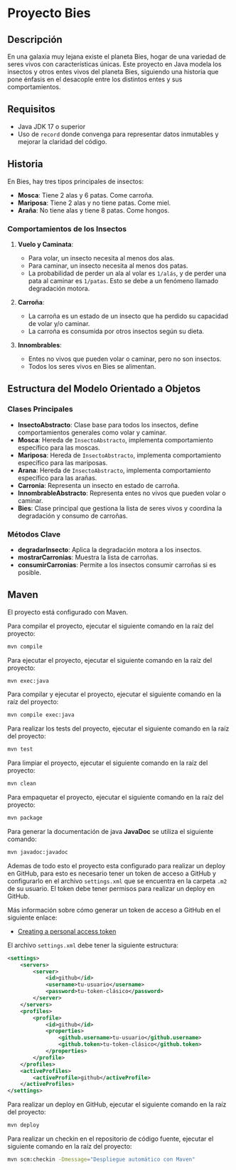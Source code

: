 # Proyecto Bies

## Descripción

En una galaxia muy lejana existe el planeta Bies, hogar de una variedad de seres vivos con características únicas. Este proyecto en Java modela los insectos y otros entes vivos del planeta Bies, siguiendo una historia que pone énfasis en el desacople entre los distintos entes y sus comportamientos.

## Requisitos

- Java JDK 17 o superior
- Uso de `record` donde convenga para representar datos inmutables y mejorar la claridad del código.

## Historia

En Bies, hay tres tipos principales de insectos:

- **Mosca**: Tiene 2 alas y 6 patas. Come carroña.
- **Mariposa**: Tiene 2 alas y no tiene patas. Come miel.
- **Araña**: No tiene alas y tiene 8 patas. Come hongos.

### Comportamientos de los Insectos

1. **Vuelo y Caminata**:
   - Para volar, un insecto necesita al menos dos alas.
   - Para caminar, un insecto necesita al menos dos patas.
   - La probabilidad de perder un ala al volar es `1/alás`, y de perder una pata al caminar es `1/patas`. Esto se debe a un fenómeno llamado degradación motora.

2. **Carroña**:
   - La carroña es un estado de un insecto que ha perdido su capacidad de volar y/o caminar.
   - La carroña es consumida por otros insectos según su dieta.

3. **Innombrables**:
   - Entes no vivos que pueden volar o caminar, pero no son insectos.
   - Todos los seres vivos en Bies se alimentan.

## Estructura del Modelo Orientado a Objetos

### Clases Principales

- **InsectoAbstracto**: Clase base para todos los insectos, define comportamientos generales como volar y caminar.
- **Mosca**: Hereda de `InsectoAbstracto`, implementa comportamiento específico para las moscas.
- **Mariposa**: Hereda de `InsectoAbstracto`, implementa comportamiento específico para las mariposas.
- **Arana**: Hereda de `InsectoAbstracto`, implementa comportamiento específico para las arañas.
- **Carronia**: Representa un insecto en estado de carroña.
- **InnombrableAbstracto**: Representa entes no vivos que pueden volar o caminar.
- **Bies**: Clase principal que gestiona la lista de seres vivos y coordina la degradación y consumo de carroñas.

### Métodos Clave

- **degradarInsecto**: Aplica la degradación motora a los insectos.
- **mostrarCarronias**: Muestra la lista de carroñas.
- **consumirCarronias**: Permite a los insectos consumir carroñas si es posible.

## Maven
El proyecto está configurado con Maven. 

Para compilar el proyecto, ejecutar el siguiente comando en la raíz del proyecto:

```bash
mvn compile
```

Para ejecutar el proyecto, ejecutar el siguiente comando en la raíz del proyecto:

```bash
mvn exec:java
```

Para compilar y ejecutar el proyecto, ejecutar el siguiente comando en la raíz del proyecto:

```bash
mvn compile exec:java
```

Para realizar los tests del proyecto, ejecutar el siguiente comando en la raíz del proyecto:

```bash
mvn test
```

Para limpiar el proyecto, ejecutar el siguiente comando en la raíz del proyecto:

```bash
mvn clean
```

Para empaquetar el proyecto, ejecutar el siguiente comando en la raíz del proyecto:

```bash
mvn package
```

Para generar la documentación de java **JavaDoc** se utiliza el siguiente comando:

```bash
mvn javadoc:javadoc
```

Ademas de todo esto el proyecto esta configurado para realizar un deploy en GitHub, para esto es necesario tener un token de acceso a GitHub y configurarlo en el archivo `settings.xml` que se encuentra en la carpeta `.m2` de su usuario. El token debe tener permisos para realizar un deploy en GitHub.

Más información sobre cómo generar un token de acceso a GitHub en el siguiente enlace: 
- [Creating a personal access token](https://docs.github.com/en/organizations/managing-programmatic-access-to-your-organization/setting-a-personal-access-token-policy-for-your-organization#restricting-access-by-personal-access-tokens-classic)

El archivo `settings.xml` debe tener la siguiente estructura:

```xml
<settings>
    <servers>
        <server>
            <id>github</id>
            <username>tu-usuario</username>
            <password>tu-token-clásico</password>
        </server>
    </servers>
    <profiles>
        <profile>
            <id>github</id>
            <properties>
                <github.username>tu-usuario</github.username>
                <github.token>tu-token-clásico</github.token>
            </properties>
        </profile>
    </profiles>
    <activeProfiles>
        <activeProfile>github</activeProfile>
    </activeProfiles>
</settings>
```

Para realizar un deploy en GitHub, ejecutar el siguiente comando en la raíz del proyecto:

```bash
mvn deploy
```

Para realizar un checkin en el repositorio de código fuente, ejecutar el siguiente comando en la raíz del proyecto:

```bash
mvn scm:checkin -Dmessage="Despliegue automático con Maven"
```

